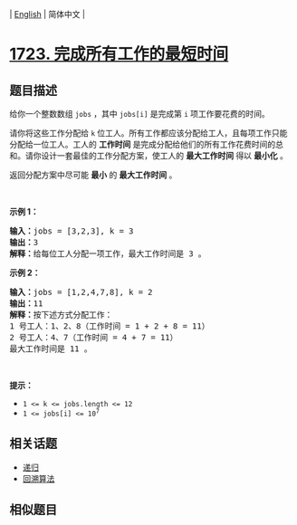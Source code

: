 
| [English](README_EN.md) | 简体中文 |

# [1723. 完成所有工作的最短时间](https://leetcode-cn.com/problems/find-minimum-time-to-finish-all-jobs/)

## 题目描述

<p>给你一个整数数组 <code>jobs</code> ，其中 <code>jobs[i]</code> 是完成第 <code>i</code> 项工作要花费的时间。</p>

<p>请你将这些工作分配给 <code>k</code> 位工人。所有工作都应该分配给工人，且每项工作只能分配给一位工人。工人的 <strong>工作时间</strong> 是完成分配给他们的所有工作花费时间的总和。请你设计一套最佳的工作分配方案，使工人的 <strong>最大工作时间</strong> 得以 <strong>最小化</strong> 。</p>

<p>返回分配方案中尽可能 <strong>最小</strong> 的 <strong>最大工作时间</strong> 。</p>

<p> </p>

<p><strong>示例 1：</strong></p>

<pre>
<strong>输入：</strong>jobs = [3,2,3], k = 3
<strong>输出：</strong>3
<strong>解释：</strong>给每位工人分配一项工作，最大工作时间是 3 。
</pre>

<p><strong>示例 2：</strong></p>

<pre>
<strong>输入：</strong>jobs = [1,2,4,7,8], k = 2
<strong>输出：</strong>11
<strong>解释：</strong>按下述方式分配工作：
1 号工人：1、2、8（工作时间 = 1 + 2 + 8 = 11）
2 号工人：4、7（工作时间 = 4 + 7 = 11）
最大工作时间是 11 。</pre>

<p> </p>

<p><strong>提示：</strong></p>

<ul>
	<li><code>1 <= k <= jobs.length <= 12</code></li>
	<li><code>1 <= jobs[i] <= 10<sup>7</sup></code></li>
</ul>


## 相关话题

- [递归](https://leetcode-cn.com/tag/recursion)
- [回溯算法](https://leetcode-cn.com/tag/backtracking)

## 相似题目


